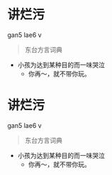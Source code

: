 # 讲烂污
gan5 lae6 v
> 东台方言词典
- 小孩为达到某种目的而一味哭泣
  - 你再～，就不带你玩。

# 讲烂污
gan5 lae6 v
> 东台方言词典
- 小孩为达到某种目的而一味哭泣
  - 你再～，就不带你玩。
